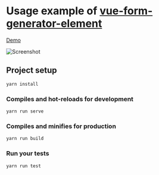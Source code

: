 # Usage example of [vue-form-generator-element](https://github.com/egorzot/vue-form-generator-element)

[Demo](https://egorzot.github.io/vue-form-generator-element-example/)

![Screenshot](https://egor.work/blog/pictures/screen.png)

## Project setup
```
yarn install
```

### Compiles and hot-reloads for development
```
yarn run serve
```

### Compiles and minifies for production
```
yarn run build
```

### Run your tests
```
yarn run test
```
